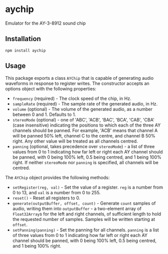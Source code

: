 # aychip

Emulator for the AY-3-8912 sound chip

## Installation

```
npm install aychip
```

## Usage

This package exports a class `AYChip` that is capable of generating audio waveforms in response to register writes. The constructor accepts an options object with the following properties:

* `frequency` (required) - The clock speed of the chip, in Hz.
* `sampleRate` (required) - The sample rate of the generated audio, in Hz.
* `volume` (optional) - The volume of the generated audio, as a number between 0 and 1. Defaults to 1.
* `stereoMode` (optional) - one of 'ABC', 'ACB', 'BAC', 'BCA', 'CAB', 'CBA' (case insensitive) indicating the positions to which each of the three AY channels should be panned. For example, 'ACB' means that channel A will be panned 50% left, channel C to the centre, and channel B 50% right. Any other value will be treated as all channels centred.
* `panning` (optional, takes precedence over `stereoMode`) - a list of three values from 0 to 1 indicating how far left or right each AY channel should be panned, with 0 being 100% left, 0.5 being centred, and 1 being 100% right. If neither `stereoMode` nor `panning` is specified, all channels will be centred.

The `AYChip` object provides the following methods:

* `setRegister(reg, val)` - Set the value of a register. `reg` is a number from 0 to 13, and `val` is a number from 0 to 255.
* `reset()` - Reset all registers to 0.
* `generate(outputBuffer, offset, count)` - Generate `count` samples of audio, writing them into `outputBuffer` - a two-element array of `Float32Array`s for the left and right channels, of sufficient length to hold the requested number of samples. Samples will be written starting at `offset`.
* `setPanning(panning)` - Set the panning for all channels. `panning` is a list of three values from 0 to 1 indicating how far left or right each AY channel should be panned, with 0 being 100% left, 0.5 being centred, and 1 being 100% right.

